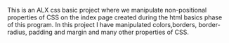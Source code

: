 This is an ALX css basic project where we manipulate non-positional properties of CSS on the index page created
during the html basics phase of this program. In this project I have manipulated colors,borders, border-radius, padding and margin and many other properties of CSS.